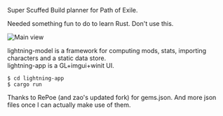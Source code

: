 Super Scuffed Build planner for Path of Exile.

Needed something fun to do to learn Rust. Don't use this.

![Main view](https://user-images.githubusercontent.com/67038113/215327041-289e3cd8-fcf6-4565-a48e-0f5f0be54ec8.png)

lightning-model is a framework for computing mods, stats, importing characters and a static data store.<br />
lightning-app is a GL+imgui+winit UI.

```
$ cd lightning-app
$ cargo run
```

Thanks to RePoe (and zao's updated fork) for gems.json. And more json files once I can actually make use of them.

